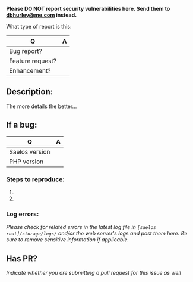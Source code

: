 **Please DO NOT report security vulnerabilities here. Send them to dbhurley@me.com instead.**

What type of report is this:

| Q  | A
| ---| ---
| Bug report? | 
| Feature request? | 
| Enhancement? | 

## Description:
The more details the better...

## If a bug:

| Q   | A
| --- | ---
| Saelos version | 
| PHP version | 

### Steps to reproduce:
1. 
2. 
 
### Log errors: 

_Please check for related errors in the latest log file in `[saelos root]/storage/logs/` and/or the web server's logs and post them here. Be sure to remove sensitive information if applicable._ 

## Has PR?

_Indicate whether you are submitting a pull request for this issue as well_